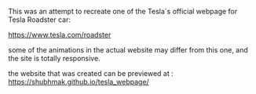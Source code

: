 This was an  attempt to recreate one of the Tesla`s official webpage for Tesla Roadster car:

https://www.tesla.com/roadster

some of the animations in the actual website may differ from this one, and the site is totally responsive.


the website that was created can be previewed at : https://shubhmak.github.io/tesla_webpage/
